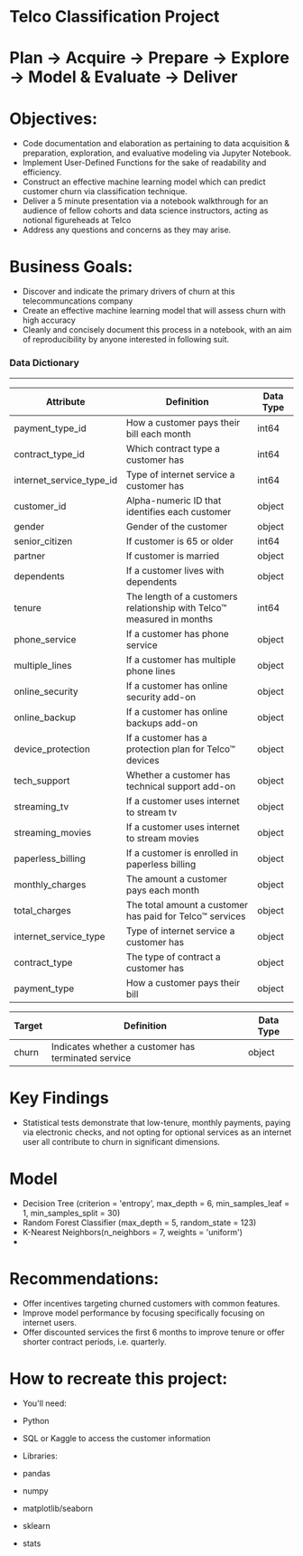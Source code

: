 # Telco Classification Project
 
# Plan -> Acquire -> Prepare -> Explore -> Model & Evaluate -> Deliver


# Objectives:
- Code documentation and elaboration as pertaining to data acquisition & preparation, exploration, and evaluative modeling via Jupyter Notebook. 
- Implement User-Defined Functions for the sake of readability and efficiency.
- Construct an effective machine learning model which can predict customer churn via classification technique.
- Deliver a 5 minute presentation via a notebook walkthrough for an audience of fellow cohorts and data science instructors, acting as notional figureheads at Telco
- Address any questions and concerns as they may arise.

# Business Goals:
- Discover and indicate the primary drivers of churn at this telecommuncations company
- Create an effective machine learning model that will assess churn with high accuracy
- Cleanly and concisely document this process in a notebook, with an aim of reproducibility by anyone interested in following suit. 





### Data Dictionary
---
| Attribute | Definition | Data Type |
| ----- | ----- | ----- |
|payment\_type\_id |How a customer pays their bill each month | int64 |
|contract\_type\_id|Which contract type a customer has | int64 |
|internet\_service\_type_id|Type of internet service a customer has | int64 |
|customer\_id|Alpha-numeric ID that identifies each customer| object |
gender|Gender of the customer| object |
senior_citizen|If customer is 65 or older| int64 |
partner|If customer is married| object | 
dependents|If a customer lives with dependents| object |
tenure|The length of a customers relationship with Telco™ measured in months|  int64 |
phone_service|If a customer has phone service| object |
multiple_lines|If a customer has multiple phone lines| object |
online_security|If a customer has online security add-on| object |
online_backup|If a customer has online backups add-on| object |
device_protection|If a customer has a protection plan for Telco™ devices| object |
tech_support|Whether a customer has technical support add-on| object |
streaming_tv|If a customer uses internet to stream tv| object |
streaming_movies|If a customer uses internet to stream movies| object |
paperless_billing|If a customer is enrolled in paperless billing| object |
monthly_charges|The amount a customer pays each month| object |
total_charges|The total amount a customer has paid for Telco™ services| object |
|internet\_service\_type|Type of internet service a customer has| object |
|contract_type|The type of contract a customer has| object |
|payment_type|How a customer pays their bill| object |

| Target | Definition | Data Type |
| ----- | ----- | ----- |
|churn|Indicates whether a customer has terminated service| object |


# Key Findings
- Statistical tests demonstrate that low-tenure, monthly payments, paying via electronic checks, and not opting for optional services as an internet user all contribute to churn in significant dimensions. 


# Model
- Decision Tree (criterion = 'entropy', max_depth = 6, min_samples_leaf = 1, min_samples_split = 30)
- Random Forest Classifier (max_depth = 5, random_state = 123)
- K-Nearest Neighbors(n_neighbors = 7, weights = 'uniform')
- 

# Recommendations:
- Offer incentives targeting churned customers with common features.
- Improve model performance by focusing specifically focusing on internet users.
- Offer discounted services the first 6 months to improve tenure or offer shorter contract periods, i.e. quarterly.


# How to recreate this project:
- You'll need:
 - Python
 - SQL or Kaggle to access the customer information

 - Libraries:
 - pandas 
 - numpy 
 - matplotlib/seaborn
 - sklearn 
 - stats 
